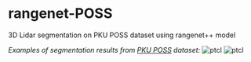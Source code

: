 # rangenet-POSS
3D Lidar segmentation on PKU POSS dataset using rangenet++ model

_Examples of segmentation results from [PKU POSS](http://www.poss.pku.edu.cn/download.html) dataset:_
![ptcl](pics/darknet53_vis.gif)
![ptcl](pics/squeezeseg_vis.gif)


